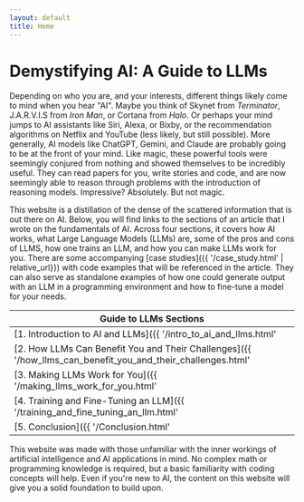 ```yaml
---
layout: default
title: Home
---
```

# Demystifying AI: A Guide to LLMs

Depending on who you are, and your interests, different things likely come to mind when you hear "AI". Maybe you think of Skynet from *Terminator*, J.A.R.V.I.S from *Iron Man*, or Cortana from *Halo*. Or perhaps your mind jumps to AI assistants like Siri, Alexa, or Bixby, or the recommendation algorithms on Netflix and YouTube (less likely, but still possible). More generally, AI models like ChatGPT, Gemini, and Claude are probably going to be at the front of your mind. Like magic, these powerful tools were seemingly conjured from nothing and showed themselves to be incredibly useful. They can read papers for you, write stories and code, and are now seemingly able to reason through problems with the introduction of reasoning models. Impressive? Absolutely. But not magic.

This website is a distillation of the dense of the scattered information that is out there on AI. Below, you will find links to the sections of an article that I wrote on the fundamentals of AI. Across four sections, it covers how AI works, what Large Language Models (LLMs) are, some of the pros and cons of LLMS, how one trains an LLM, and how you can make LLMs work for you. There are some accompanying [case studies]({{ '/case_study.html' | relative_url}}) with code examples that will be referenced in the article. They can also serve as standalone examples of how one could generate output with an LLM in a programming environment and how to fine-tune a model for your needs. 

| Guide to LLMs Sections |  
| ----------- |  
| [1. Introduction to AI and LLMs]({{ '/intro_to_ai_and_llms.html' | relative_url}}) |  
| [2. How LLMs Can Benefit You and Their Challenges]({{ '/how_llms_can_benefit_you_and_their_challenges.html' | relative_url}}) |  
| [3. Making LLMs Work for You]({{ '/making_llms_work_for_you.html' | relative_url}}) |
| [4. Training and Fine-Tuning an LLM]({{ '/training_and_fine_tuning_an_llm.html' | relative_url}}) |  
| [5. Conclusion]({{ '/Conclusion.html' | relative_url}}) |  


This website was made with those unfamiliar with the inner workings of artificial intelligence and AI applications in mind. No complex math or programming knowledge is required, but a basic familiarity with coding concepts will help. Even if you're new to AI, the content on this website will give you a solid foundation to build upon.